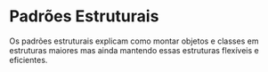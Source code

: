 # Padrões Estruturais 
Os padrões estruturais explicam como montar objetos e classes em estruturas maiores mas ainda mantendo essas estruturas flexíveis e eficientes.